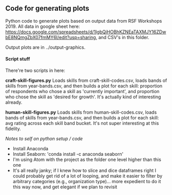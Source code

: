 ## Code for generating plots
Python code to generate plots based on output data from RSF Workshops 2019. All data in google sheet here: https://docs.google.com/spreadsheets/d/1IgbQiHOBhKZNEaTAXMJY16ZDwbE8NQmgZbX07fmMY6I/edit?usp=sharing, and CSV's in this folder.

Output plots are in ../output-graphics.

#### Script stuff
There're two scripts in here:

__craft-skill-figures.py__
Loads skills from craft-skill-codes.csv, loads bands of skills from year-bands.csv, and then builds a plot for each skill: proportion of respondents who chose a skill as 'currently important', and proportion who chose the skill as 'desired for growth'. It's actually kind of interesting already.

__human-skill-figures.py__
Loads skills from human-skill-codes.csv, loads bands of skills from year-bands.csv, and then builds a plot for each skill: avg rating across each skill band bucket. It's not super interesting at this fidelity.


_Notes to self on python setup / code_
- Install Anaconda
- Install Seaborn: 'conda install -c anaconda seaborn'
- I'm using Atom with the project as the folder one level higher than this one
- It's all really janky; if I knew how to slice and dice dataframes right I could probably get rid of a lot of looping, and make it easier to filter by arbitrary categories (e.g., organization type)... more expedient to do it this way now, and get elegant if we plan to revisit

